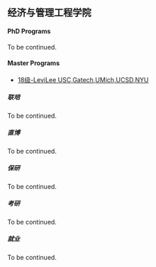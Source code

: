 ## 经济与管理工程学院

#### PhD Programs

To be continued.

#### Master Programs

- [18级-LeviLee USC,Gatech,UMich,UCSD,NYU](grad-application/economic-and-management/[US]-18-LeviLee.md)

##### 联培

To be continued.

##### 直博

To be continued.

##### 保研

To be continued.

##### 考研

To be continued.

##### 就业

To be continued.
